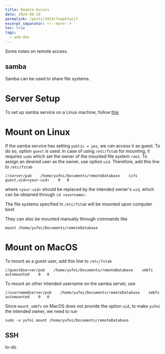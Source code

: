 ```yaml
---
title: Remote Access
date: 2024-06-10
permalink: /posts/2024/fowpkfwijf
excerpt_separator: <!--more-->
toc: true
tags:
  - web-dev
---
```

Some notes on remote access.
<!--more-->

## samba
Samba can be used to share file systems.

# Server Setup
To set up samba service on a Linux machine, follow
[this](https://adrianmejia.com/how-to-set-up-samba-in-ubuntu-linux-and-access-it-in-mac-os-and-windows/)

# Mount on Linux
If the samba service has setting `public = yes`, we can access it as guest. To do so, option `guest` is used. In case of using `/etc/fstab` for mounting, it requires `sudo` which set the owner of the mounted file system `root`. To assign an desired user as the owner, use option `uid`. Therefore, add this line to `/etc/fstab`

    //server/pub    /home/yufei/Documents/remoteDatabase    cifs    guest,uid=<your-uid>    0   0

where `<your-uid>` should be replaced by the intended owner's `uid`, which can be obtained through `id <username>`.

The file systems specified in `/etc/fstab` will be mounted upon computer
boot

They can also be mounted manually through commands like

    mount /home/yufei/Documents/remoteDatabase

# Mount on MacOS
To mount as a guest user, add this line to `/etc/fstab`

    //guest@server/pub    /home/yufei/Documents/remoteDatabase    smbfs    automounted    0   0

To mount an other intended username on the samba server, use

    //username@server/pub    /home/yufei/Documents/remoteDatabase    smbfs    automounted    0   0

Since `mount_smbfs` on MacOS does not provide the option `uid`, to make `yufei` the intended owner, we need to run

    sudo -u yufei mount /home/yufei/Documents/remoteDatabase

## SSH
to-do
